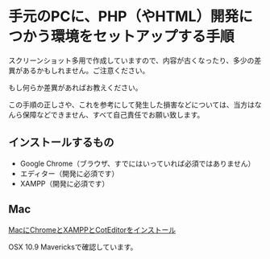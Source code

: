 手元のPCに、PHP（やHTML）開発につかう環境をセットアップする手順
====================================

スクリーンショット多用で作成していますので、内容が古くなったり、多少の差異があるかもしれません。ご注意ください。

もし何らか差異があればお教えください。

この手順の正しさや、これを参考にして発生した損害などについては、当方はなんら保障などできません、すべて自己責任でお願い致します。

## インストールするもの

- Google Chrome（ブラウザ、すでにはいっていれば必須ではありません）
- エディター（開発に必須です）
- XAMPP（開発に必須です）


## Mac

[MacにChromeとXAMPPとCotEditorをインストール](mac/README.md)

OSX 10.9 Mavericksで確認しています。




